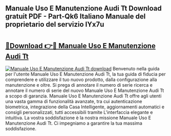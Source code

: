 ## Manuale Uso E Manutenzione Audi Tt Download gratuit PDF - Part-Qk6 Italiano Manuale del proprietario del servizio IYx7u

# <h2><a href="http://dfdckt.blite.top/?on=Manuale+Uso+E+Manutenzione+Audi+Tt">🔗Download 👉🔴 Manuale Uso E Manutenzione Audi Tt</a></h2>

[![Manuale Uso E Manutenzione Audi Tt download](https://i.imgur.com/lujVjoI.png)](http://dfdckt.blite.top/?on=Manuale+Uso+E+Manutenzione+Audi+Tt)
Benvenuto nella guida per l'utente Manuale Uso E Manutenzione Audi Tt, la tua guida di fiducia per comprendere e utilizzare il tuo nuovo prodotto, dalla configurazione alla manutenzione e oltre. Si prega di annotare il numero di serie ricerca e annotare il numero di serie del nuovo Manuale Uso E Manutenzione Audi Tt a scopo di garanzia. Manuale Uso E Manutenzione Audi Tt offre agli utenti una vasta gamma di funzionalità avanzate, tra cui autenticazione biometrica, integrazione della Casa Intelligente, aggiornamenti automatici e consigli personalizzati, tutti accessibili tramite L'interfaccia elegante e intuitiva. La vostra soddisfazione è la nostra missione Manuale Uso E Manutenzione Audi Tt. Ci impegniamo a garantire la tua massima soddisfazione.

